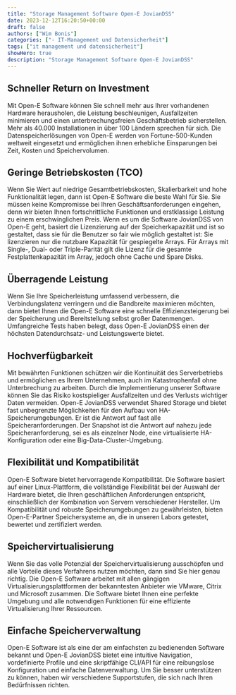 ```yaml
---
title: "Storage Management Software Open-E JovianDSS"
date: 2023-12-12T16:20:50+00:00
draft: false
authors: ["Wim Bonis"]
categories: ["- IT-Management und Datensicherheit"]
tags: ["it management und datensicherheit"]
showHero: true
description: "Storage Management Software Open-E JovianDSS"
---
```

## Schneller Return on Investment
Mit Open-E Software können Sie schnell mehr aus Ihrer vorhandenen Hardware herausholen, die Leistung beschleunigen, Ausfallzeiten minimieren und einen unterbrechungsfreien Geschäftsbetrieb sicherstellen. Mehr als 40.000 Installationen in über 100 Ländern sprechen für sich. Die Datenspeicherlösungen von Open-E werden von Fortune-500-Kunden weltweit eingesetzt und ermöglichen ihnen erhebliche Einsparungen bei Zeit, Kosten und Speichervolumen.
## Geringe Betriebskosten (TCO)
Wenn Sie Wert auf niedrige Gesamtbetriebskosten, Skalierbarkeit und hohe Funktionalität legen, dann ist Open-E Software die beste Wahl für Sie. Sie müssen keine Kompromisse bei Ihren Geschäftsanforderungen eingehen, denn wir bieten Ihnen fortschrittliche Funktionen und erstklassige Leistung zu einem erschwinglichen Preis. Wenn es um die Software JovianDSS von Open-E geht, basiert die Lizenzierung auf der Speicherkapazität und ist so gestaltet, dass sie für die Benutzer so fair wie möglich gestaltet ist: Sie lizenzieren nur die nutzbare Kapazität für gespiegelte Arrays. Für Arrays mit Single-, Dual- oder Triple-Parität gilt die Lizenz für die gesamte Festplattenkapazität im Array, jedoch ohne Cache und Spare Disks.
## Überragende Leistung
Wenn Sie Ihre Speicherleistung umfassend verbessern, die Verbindungslatenz verringern und die Bandbreite maximieren möchten, dann bietet Ihnen die Open-E Software eine schnelle Effizienzsteigerung bei der Speicherung und Bereitstellung selbst großer Datenmengen. Umfangreiche Tests haben belegt, dass Open-E JovianDSS einen der höchsten Datendurchsatz- und Leistungswerte bietet.
## Hochverfügbarkeit
Mit bewährten Funktionen schützen wir die Kontinuität des Serverbetriebs und ermöglichen es Ihrem Unternehmen, auch im Katastrophenfall ohne Unterbrechung zu arbeiten. Durch die Implementierung unserer Software können Sie das Risiko kostspieliger Ausfallzeiten und des Verlusts wichtiger Daten vermeiden. Open-E JovianDSS verwendet Shared Storage und bietet fast unbegrenzte Möglichkeiten für den Aufbau von HA-Speicherumgebungen. Er ist die Antwort auf fast alle Speicheranforderungen. Der Snapshot ist die Antwort auf nahezu jede Speicheranforderung, sei es als einzelner Node, eine virtualisierte HA-Konfiguration oder eine Big-Data-Cluster-Umgebung.
## Flexibilität und Kompatibilität
Open-E Software bietet hervorragende Kompatibilität. Die Software basiert auf einer Linux-Plattform, die vollständige Flexibilität bei der Auswahl der Hardware bietet, die Ihren geschäftlichen Anforderungen entspricht, einschließlich der Kombination von Servern verschiedener Hersteller. Um Kompatibilität und robuste Speicherumgebungen zu gewährleisten, bieten Open-E-Partner Speichersysteme an, die in unseren Labors getestet, bewertet und zertifiziert werden.
## Speichervirtualisierung
Wenn Sie das volle Potenzial der Speichervirtualisierung ausschöpfen und alle Vorteile dieses Verfahrens nutzen möchten, dann sind Sie hier genau richtig. Die Open-E Software arbeitet mit allen gängigen Virtualisierungsplattformen der bekanntesten Anbieter wie VMware, Citrix und Microsoft zusammen. Die Software bietet Ihnen eine perfekte Umgebung und alle notwendigen Funktionen für eine effiziente Virtualisierung Ihrer Ressourcen.
## Einfache Speicherverwaltung
Open-E Software ist als eine der am einfachsten zu bedienenden Software bekannt und Open-E JovianDSS bietet eine intuitive Navigation, vordefinierte Profile und eine skriptfähige CLI/API für eine reibungslose Konfiguration und einfache Datenverwaltung. Um Sie besser unterstützen zu können, haben wir verschiedene Supportstufen, die sich nach Ihren Bedürfnissen richten.